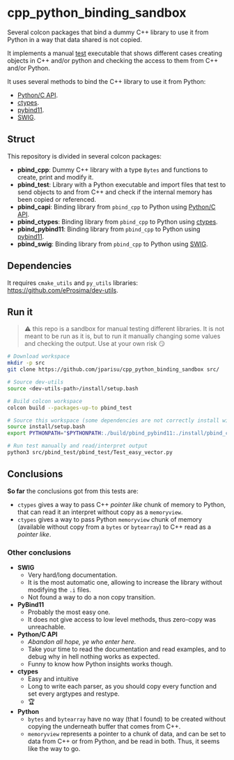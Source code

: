 # cpp_python_binding_sandbox

Several colcon packages that bind a dummy C++ library to use it from Python in a way that data shared is not copied.

It implements a manual [test](pbind_test/pbind_test/Test_easy_vector.py) executable that shows different cases creating objects in C++ and/or python and checking the access to them from C++ and/or Python.

It uses several methods to bind the C++ library to use it from Python:

- [Python/C API](https://docs.python.org/3/c-api/index.html).
- [ctypes](https://docs.python.org/3/library/ctypes.html).
- [pybind11](https://github.com/pybind/pybind11).
- [SWIG](https://www.swig.org/).

## Struct

This repository is divided in several colcon packages:

- **pbind_cpp**: Dummy C++ library with a type `Bytes` and functions to create, print and modify it.
- **pbind_test**: Library with a Python executable and import files that test to send objects to and from C++ and check if the internal memory has been copied or referenced.
- **pbind_capi**: Binding library from `pbind_cpp` to Python using [Python/C API](https://docs.python.org/3/c-api/index.html).
- **pbind_ctypes**: Binding library from `pbind_cpp` to Python using [ctypes](https://docs.python.org/3/library/ctypes.html).
- **pbind_pybind11**: Binding library from `pbind_cpp` to Python using [pybind11](https://github.com/pybind/pybind11).
- **pbind_swig**: Binding library from `pbind_cpp` to Python using [SWIG](https://www.swig.org/).

## Dependencies

It requires `cmake_utils` and `py_utils` libraries: <https://github.com/eProsima/dev-utils>.

## Run it

> ⚠️ this repo is a sandbox for manual testing different libraries.
> It is not meant to be run as it is, but to run it manually changing some values and checking the output.
> Use at your own risk 😏

```sh
# Download workspace
mkdir -p src
git clone https://github.com/jparisu/cpp_python_binding_sandbox src/

# Source dev-utils
source <dev-utils-path>/install/setup.bash

# Build colcon workspace
colcon build --packages-up-to pbind_test

# Source this workspace (some dependencies are not correctly install with python, so is done manually)
source install/setup.bash
export PYTHONPATH="$PYTHONPATH:./build/pbind_pybind11:./install/pbind_capi/lib/"

# Run test manually and read/interpret output
python3 src/pbind_test/pbind_test/Test_easy_vector.py
```

## Conclusions

**So far** the conclusions got from this tests are:

- `ctypes` gives a way to pass C++ *pointer like* chunk of memory to Python, that can read it an interpret without copy as a `memoryview`.
- `ctypes` gives a way to pass Python `memoryview` chunk of memory (available without copy from a `bytes` or `bytearray`) to C++ read as a *pointer like*.

### Other conclusions

- **SWIG**
  - Very hard/long documentation.
  - It is the most automatic one, allowing to increase the library without modifying the `.i` files.
  - Not found a way to do a non copy transition.
- **PyBind11**
  - Probably the most easy one.
  - It does not give access to low level methods, thus zero-copy was unreachable.
- **Python/C API**
  - *Abandon all hope, ye who enter here.*
  - Take your time to read the documentation and read examples, and to debug why in hell nothing works as expected.
  - Funny to know how Python insights works though.
- **ctypes**
  - Easy and intuitive
  - Long to write each parser, as you should copy every function and set every argtypes and restype.
  - 🏆
- **Python**
  - `bytes` and `bytearray` have no way (that I found) to be created without copying the underneath buffer that comes from C++.
  - `memoryview` represents a pointer to a chunk of data, and can be set to data from C++ or from Python, and be read in both.
    Thus, it seems like the way to go.
